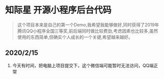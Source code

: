 # 知际星 开源小程序后台代码
> 这个项目本来是自己的第一个Demo,我希望我能够做好,同时获得了2019年腾讯QQ小程序全国三等奖,前后端同时做比较费劲,考虑因素也比较多,虽然使用的东西简单,但确实个人成长的一个关键,希望越来越好。

## 2020/2/15
 1. 今天有时间，把电脑上项目提交下，这个微信端可能暂时无法访问，QQ端正常
